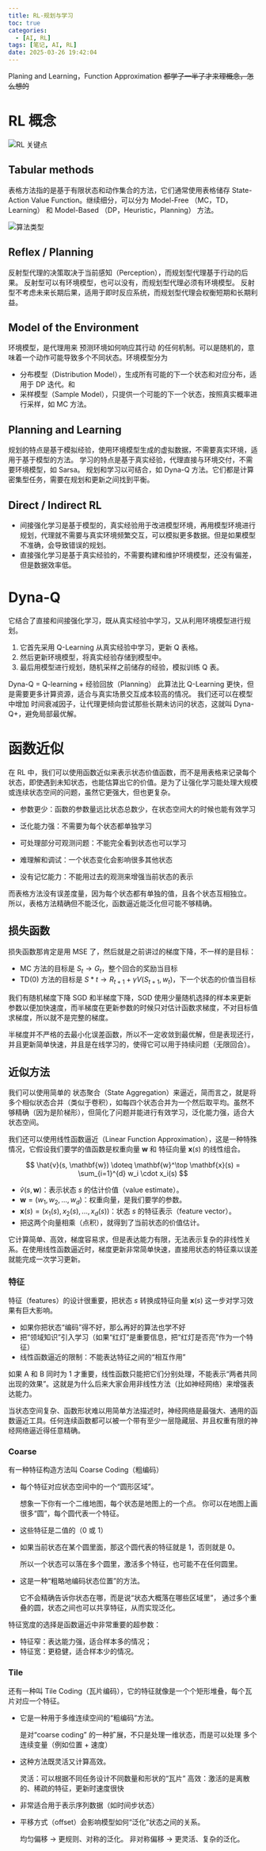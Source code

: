 ```yaml
---
title: RL-规划与学习
toc: true
categories:
  - [AI, RL]
tags: [笔记, AI, RL]
date: 2025-03-26 19:42:04
---
```


Planing and Learning，Function Approximation
~~都学了一半了才来理概念，怎么想的~~

<!-- more -->

# RL 概念

![RL 关键点](key.png)

## Tabular methods

表格方法指的是基于有限状态和动作集合的方法，它们通常使用表格储存 State-Action Value Function。继续细分，可以分为 Model-Free （MC，TD，Learning） 和 Model-Based （DP，Heuristic，Planning） 方法。

![算法类型](type.png)

## Reflex / Planning

反射型代理的决策取决于当前感知（Perception），而规划型代理基于行动的后果。
反射型可以有环境模型，也可以没有，而规划型代理必须有环境模型。
反射型不考虑未来长期后果，适用于即时反应系统，而规划型代理会权衡短期和长期利益。

## Model of the Environment

环境模型，是代理用来 预测环境如何响应其行动 的任何机制。可以是随机的，意味着一个动作可能导致多个不同状态。环境模型分为

- 分布模型（Distribution Model），生成所有可能的下一个状态和对应分布，适用于 DP 迭代。和
- 采样模型（Sample Model），只提供一个可能的下一个状态，按照真实概率进行采样，如 MC 方法。

## Planning and Learning

规划的特点是基于模拟经验，使用环境模型生成的虚拟数据，不需要真实环境，适用于基于模型的方法。
学习的特点是基于真实经验，代理直接与环境交付，不需要环境模型，如 Sarsa。
规划和学习以可结合，如 Dyna-Q 方法。它们都是计算密集型任务，需要在规划和更新之间找到平衡。

## Direct / Indirect RL

- 间接强化学习是基于模型的，真实经验用于改进模型环境，再用模型环境进行规划，代理就不需要与真实环境频繁交互，可以模拟更多数据。但是如果模型不准确，会导致错误的规划。
- 直接强化学习是基于真实经验的，不需要构建和维护环境模型，还没有偏差，但是数据效率低。

# Dyna-Q

它结合了直接和间接强化学习，既从真实经验中学习，又从利用环境模型进行规划。

1. 它首先采用 Q-Learning 从真实经验中学习，更新 Q 表格。
2. 然后更新环境模型，将真实经验存储到模型中。
3. 最后用模型进行规划，随机采样之前储存的经验，模拟训练 Q 表。

Dyna-Q = Q-learning + 经验回放（Planning）
此算法比 Q-Learning 更快，但是需要更多计算资源，适合与真实场景交互成本较高的情况。
我们还可以在模型中增加 时间衰减因子，让代理更倾向尝试那些长期未访问的状态，这就叫 Dyna-Q+，避免局部最优解。

# 函数近似

在 RL 中，我们可以使用函数近似来表示状态价值函数，而不是用表格来记录每个状态，即使遇到未知状态，也能估算出它的价值。是为了让强化学习能处理大规模或连续状态空间的问题，虽然它更强大，但也更复杂。

- 参数更少：函数的参数量远比状态总数少，在状态空间大的时候也能有效学习
- 泛化能力强：不需要为每个状态都单独学习
- 可处理部分可观测问题：不能完全看到状态也可以学习

- 难理解和调试：一个状态变化会影响很多其他状态
- 没有记忆能力：不能用过去的观测来增强当前状态的表示

而表格方法没有误差度量，因为每个状态都有单独的值，且各个状态互相独立。
所以，表格方法精确但不能泛化，函数逼近能泛化但可能不够精确。

## 损失函数

损失函数那肯定是用 MSE 了，然后就是之前讲过的梯度下降，不一样的是目标：

- MC 方法的目标是 $S_t \to G_t$，整个回合的奖励当目标
- TD(0) 方法的目标是 $S*t \to R_{t+1} + \gamma V(S_{t+1}, w_t)$，下一个状态的价值当目标

我们有随机梯度下降 SGD 和半梯度下降，SGD 使用少量随机选择的样本来更新参数以便加快速度，而半梯度在更新参数的时候只对估计函数求梯度，不对目标值求梯度，所以就不是完整的梯度。

半梯度并不严格的去最小化误差函数，所以不一定收敛到最优解，但是表现还行，并且更新简单快速，并且是在线学习的，使得它可以用于持续问题（无限回合）。

## 近似方法

我们可以使用简单的 状态聚合（State Aggregation）来逼近，简而言之，就是将多个相似状态合并（类似于卷积），如每四个状态合并为一个然后取平均。虽然不够精确（因为是阶梯形），但简化了问题并能进行有效学习，泛化能力强，适合大状态空间。

我们还可以使用线性函数逼近（Linear Function Approximation），这是一种特殊情况，它假设我们要学的值函数是权重向量 $\mathbf{w}$ 和 特征向量 $\mathbf{x}(s)$ 的线性组合。

$$
\hat{v}(s, \mathbf{w}) \doteq \mathbf{w}^\top \mathbf{x}(s) = \sum_{i=1}^{d} w_i \cdot x_i(s)
$$

- $\hat{v}(s, \mathbf{w})$：表示状态 $s$ 的估计价值（value estimate）。
- $\mathbf{w} = (w_1, w_2, ..., w_d)$：权重向量，是我们要学的参数。
- $\mathbf{x}(s) = (x_1(s), x_2(s), ..., x_d(s))$：状态 $s$ 的特征表示（feature vector）。
- 把这两个向量相乘（点积），就得到了当前状态的价值估计。

它计算简单、高效，梯度容易求，但是表达能力有限，无法表示复杂的非线性关系。在使用线性函数逼近时，梯度更新非常简单快速，直接用状态的特征乘以误差就能完成一次学习更新。

### 特征

特征（features）的设计很重要，把状态 $s$ 转换成特征向量 $\mathbf{x}(s)$ 这一步对学习效果有巨大影响。

- 如果你把状态“编码”得不好，那么再好的算法也学不好
- 把“领域知识”引入学习（如果“红灯”是重要信息，把“红灯是否亮”作为一个特征）
- 线性函数逼近的限制：不能表达特征之间的“相互作用”

如果 A 和 B 同时为 1 才重要，线性函数只能把它们分别处理，不能表示“两者共同出现的效果”。这就是为什么后来大家会用非线性方法（比如神经网络）来增强表达能力。

当状态空间复杂、函数形状难以用简单方法描述时，神经网络是最强大、通用的函数逼近工具。任何连续函数都可以被一个带有至少一层隐藏层、并且权重有限的神经网络逼近得任意精确。

### Coarse

有一种特征构造方法叫 Coarse Coding（粗编码）

- 每个特征对应状态空间中的一个“圆形区域”。

  想象一下你有一个二维地图，每个状态是地图上的一个点。
  你可以在地图上画很多“圆”，每个圆代表一个特征。

- 这些特征是二值的（0 或 1）

- 如果当前状态在某个圆里面，那这个圆代表的特征就是 1，否则就是 0。

  所以一个状态可以落在多个圆里，激活多个特征，也可能不在任何圆里。

- 这是一种“粗略地编码状态位置”的方法。

  它不会精确告诉你状态在哪，而是说“状态大概落在哪些区域里”，
  通过多个重叠的圆，状态之间也可以共享特征，从而实现泛化。

特征宽度的选择是函数逼近中非常重要的超参数：

- 特征窄：表达能力强，适合样本多的情况；
- 特征宽：更稳健，适合样本少的情况。

### Tile

还有一种叫 Tile Coding（瓦片编码），它的特征就像是一个个矩形堆叠，每个瓦片对应一个特征。

- 它是一种用于多维连续空间的“粗编码”方法。

  是对“coarse coding” 的一种扩展，不只是处理一维状态，而是可以处理 多个连续变量（例如位置 + 速度）

- 这种方法既灵活又计算高效。

  灵活：可以根据不同任务设计不同数量和形状的“瓦片”
  高效：激活的是离散的、稀疏的特征，更新时速度很快

- 非常适合用于表示序列数据（如时间步状态）

- 平移方式（offset）会影响模型如何“泛化”状态之间的关系。

  均匀偏移 → 更规则、对称的泛化。
  非对称偏移 → 更灵活、复杂的泛化。

